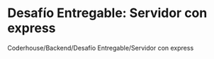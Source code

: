 # Desafío Entregable: Servidor con express

Coderhouse/Backend/Desafío Entregable/Servidor con express
